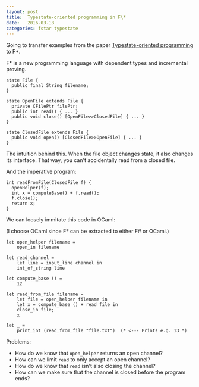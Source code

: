 ```yaml
---
layout: post
title:  Typestate-oriented programming in F\*
date:   2016-03-18
categories: fstar typestate
---
```


Going to transfer examples from the paper [Typestate-oriented programming](http://www.cs.cmu.edu/~aldrich/papers/onward2009-state.pdf) to F\*.

F\* is a new programming language with dependent types and incremental proving.


    state File {
      public final String filename;
    }

    state OpenFile extends File {
      private CFilePtr filePtr;
      public int read() { ... }
      public void close() [OpenFile>>ClosedFile] { ... }
    }

    state ClosedFile extends File {
      public void open() [ClosedFile>>OpenFile] { ... }
    }

The intuition behind this. When the file object changes state, it also changes its interface. That way, you can't accidentally read from a closed file.

And the imperative program:

    int readFromFile(ClosedFile f) {
      openHelper(f);
      int x = computeBase() + f.read();
      f.close();
      return x;
    }

We can loosely immitate this code in OCaml:

(I choose OCaml since F\* can be extracted to either F# or OCaml.)

    let open_helper filename =
        open_in filename

    let read channel =
        let line = input_line channel in
        int_of_string line

    let compute_base () =
        12

    let read_from_file filename =
        let file = open_helper filename in
        let x = compute_base () + read file in
        close_in file;
        x

    let _ =
        print_int (read_from_file "file.txt")  (* <--- Prints e.g. 13 *)

Problems:

* How do we know that `open_helper` returns an open channel?
* How can we limit `read` to only accept an open channel?
* How do we know that `read` isn't also closing the channel?
* How can we make sure that the channel is closed before the program ends?
